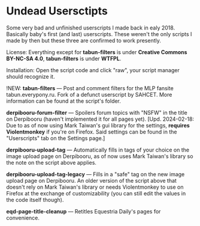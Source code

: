 # Undead Usersctipts
Some very bad and unfinished userscripts I made back in ealy 2018. Basically baby's first (and last) userscripts. These weren't the only scripts I made by then but these three are confirmed to work presently.

License: Everything except for **tabun-filters** is under **Creative Commons BY-NC-SA 4.0**, **tabun-filters** is under **WTFPL**.

Installation: Open the script code and click "raw", your script manager should recognize it.

!NEW: **tabun-filters** — Post and comment filters for the MLP fansite tabun.everypony.ru. Fork of a defunct userscript by SAHCET. More information can be found at the script's folder.

**derpibooru-forum-filter** — Spoilers forum topics with "NSFW" in the title on Derpibooru (haven't implemented it for all pages yet). [Upd. 2024-02-18: Due to as of now using Mark Taiwan's gui library for the settings, __requires Violentmonkey__ if you're on Firefox. Said settings can be found in the "Userscripts" tab on the Settings page.]

**derpibooru-upload-tag** — Automatically fills in tags of your choice on the image upload page on Derpibooru, as of now uses Mark Taiwan's library so the note on the script above applies.

**derpibooru-upload-tag-legacy** — Fills in a "safe" tag on the new image upload page on Derpibooru. An older version of the script above that doesn't rely on Mark Taiwan's library or needs Violentmonkey to use on Firefox at the exchange of customizability (you can still edit the values in the code itself though).

**eqd-page-title-cleanup** — Retitles Equestria Daily's pages for convenience.
